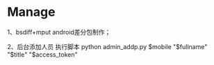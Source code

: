# Manage

1、bsdiff+mput android差分包制作；

2、后台添加人员 执行脚本 
python admin_addp.py $mobile "$fullname" "$title" "$access_token"
